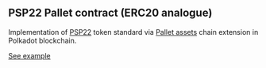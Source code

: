 ## PSP22 Pallet contract (ERC20 analogue)

Implementation of [PSP22](https://github.com/w3f/PSPs/blob/master/PSPs/psp-22.md) token standard via [Pallet assets](https://github.com/727-Ventures/pallet-assets-chain-extension) chain extension in Polkadot blockchain.

[See example](https://727-Ventures.github.io/openbrush-contracts/smart-contracts/psp22-pallet/psp22_pallet)
